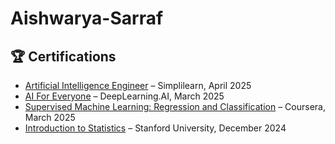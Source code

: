 # Aishwarya-Sarraf

## 🏆 Certifications
- [Artificial Intelligence Engineer](https://success.simplilearn.com/3f7a9eb2-ba58-4a72-92ed-f943a136a18e#acc.PFm6kT5S) – Simplilearn, April 2025
- [AI For Everyone](https://www.coursera.org/account/accomplishments/verify/2GCMDKFHMDLM) – DeepLearning.AI, March 2025
- [Supervised Machine Learning: Regression and Classification](https://www.coursera.org/account/accomplishments/verify/69O73NXV4VN2) – Coursera, March 2025
- [Introduction to Statistics](https://www.coursera.org/account/accomplishments/verify/VFL02P4QD5YL) – Stanford University, December 2024


